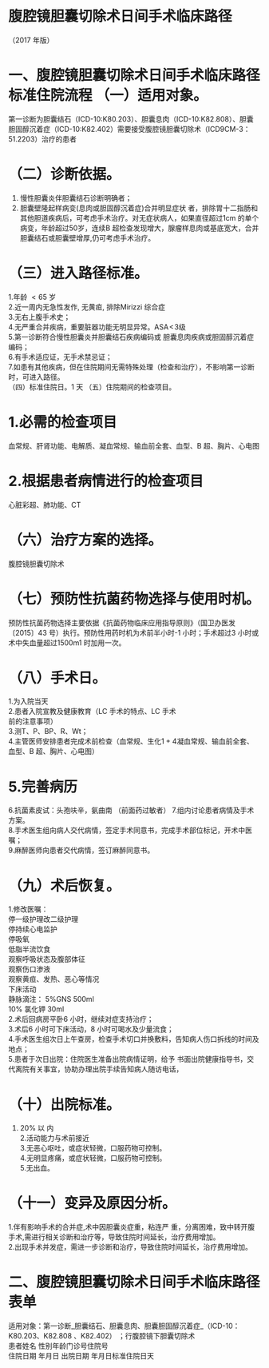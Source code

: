 # 腹腔镜胆囊切除术日间手术临床路径  
（2017 年版）  
# 一、腹腔镜胆囊切除术日间手术临床路径标准住院流程 （一）适用对象。  
第一诊断为胆囊结石（ICD-10:K80.203）、胆囊息肉（ICD-10:K82.808）、胆囊胆固醇沉着症（ICD-10:K82.402）需要接受腹腔镜胆囊切除术（ICD9CM-3：51.2203）治疗的患者  
# （二）诊断依据。  
1. 慢性胆囊炎伴胆囊结石诊断明确者；  
2.   胆囊壁隆起样病变(息肉或胆固醇沉着症)合并明显症状 者，排除胃十二指肠和其他胆道疾病后，可考虑手术治疗。对无症状病人，如果直径超过1cm 的单个病变，年龄超过50岁，连续B 超检查发现增大，腺瘤样息肉或基底宽大，合并胆囊结石或胆囊壁增厚,仍可考虑手术治疗。  
# （三）进入路径标准。  
1.年龄 ${<}65$  岁  
2.近一周内无急性发作, 无黄疸, 排除Mirizzi 综合症  
3.无右上腹手术史；  
4.无严重合并疾病，重要脏器功能无明显异常。$\mathrm{ASA\!<\!3}$级  
5.第一诊断符合慢性胆囊炎并胆囊结石疾病编码或 胆囊息肉疾病或胆固醇沉着症编码；  
6.有手术适应证，无手术禁忌证；  
7.如患有其他疾病，但在住院期间无需特殊处理（检查和治疗），不影响第一诊断时，可进入路径。  
（四）标准住院日。1 天 （五）住院期间的检查项目。  
# 1.必需的检查项目  
血常规、肝肾功能、电解质、凝血常规、输血前全套、血型、B 超、胸片、心电图  
# 2.根据患者病情进行的检查项目  
心脏彩超、肺功能、CT  
# （六）治疗方案的选择。  
腹腔镜胆囊切除术  
# （七）预防性抗菌药物选择与使用时机。  
预防性抗菌药物选择主要依据《抗菌药物临床应用指导原则》（国卫办医发〔2015〕43 号）执行。预防性用药时机为术前半小时-1 小时；手术超过3 小时或术中失血量超过$1500\mathrm{m}1$ 时加用一次。  
# （八）手术日。  
1.为入院当天  
2.患者入院宣教及健康教育（LC 手术的特点、LC 手术  
前的注意事项）  
3.测T、P、BP、R、Wt；  
4.主管医师安排患者完成术前检查（血常规、生化$1{+}4$凝血常规、输血前全套、血型、B 超、胸片、心电图）  
# 5.完善病历  
6.抗菌素皮试：头孢呋辛，氨曲南 （前面药过敏者） 7.组内讨论患者病情及手术方案。  
8.手术医生组向病人交代病情，签定手术同意书，完成手术部位标记，开术中医嘱；  
9.麻醉医师向患者交代病情，签订麻醉同意书。  
# （九）术后恢复。  
1.修改医嘱：  
停一级护理改二级护理  
停持续心电监护  
停吸氧  
低脂半流饮食  
观察呼吸状态及腹部体征  
观察伤口渗液  
观察黄疸、发热、恶心等情况  
下床活动  
静脉滴注： 5%GNS  500ml  
$10\%$ 氯化钾 30ml  
2.术后回病房平卧6 小时，继续对症支持治疗；  
3.术后6 小时可下床活动，8 小时可喝水及少量流食；  
4.手术医生组次日上午查房，检查手术切口并换敷料，告知病人伤口拆线的时间及地点；  
5.患者于次日出院：住院医生准备出院病情证明，给予 书面出院健康指导书，交代离院有关事宜，协助办理出院手续告知病人随访电话，  
# （十）出院标准。  
1. $20\%$ 以 内  
2.活动能力与术前接近  
3.无恶心呕吐，或症状轻微，口服药物可控制。  
4.无明显疼痛，或症状轻微，口服药物可控制。  
5.无出血。  
# （十一）变异及原因分析。  
1.伴有影响手术的合并症,术中因胆囊炎症重，粘连严 重，分离困难，致中转开腹手术,需进行相关诊断和治疗等，导致住院时间延长，治疗费用增加。  
2.出现手术并发症，需进一步诊断和治疗，导致住院时间延长，治疗费用增加。  
# 二、腹腔镜胆囊切除术日间手术临床路径表单  
适用对象：第一诊断_胆囊结石、胆囊息肉、胆囊胆固醇沉着症_（ICD-10： K80.203、K82.808 、K82.402） ；行腹腔镜下胆囊切除术  
患者姓名  性别年龄门诊号住院号  
住院日期  年月日   出院日期  年月日标准住院日天  
